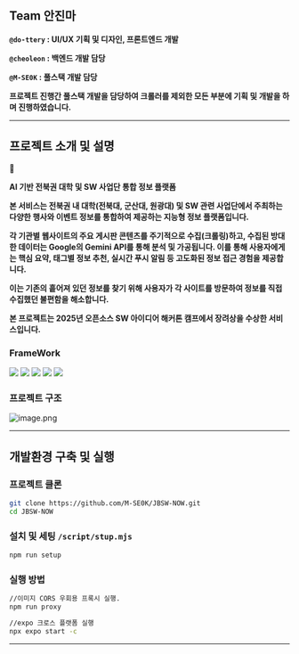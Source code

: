 ## Team 안진마

> 
**`@do-ttery` : UI/UX 기획 및 디자인, 프론트엔드 개발**

**`@cheoleon` : 백엔드 개발 담당**

**`@M-SE0K` : 풀스택 개발 담당**
> 

**프로젝트 진행간 풀스택 개발을 담당하여 크롤러를 제외한 모든 부분에 기획 및 개발을 하며 진행하였습니다.**

---

## 프로젝트 소개 및 설명

<aside>
📢

**AI 기반 전북권 대학 및 SW 사업단 통합 정보 플랫폼**

**본 서비스는 전북권 내 대학(전북대, 군산대, 원광대) 및 SW 관련 사업단에서 주최하는 다양한 행사와 이벤트 정보를 통합하여 제공하는 지능형 정보 플랫폼입니다.**

**각 기관별 웹사이트의 주요 게시판 콘텐츠를 주기적으로 수집(크롤링)하고, 수집된 방대한 데이터는 Google의 Gemini API를 통해 분석 및 가공됩니다. 이를 통해 사용자에게는 핵심 요약, 태그별 정보 추천, 실시간 푸시 알림 등 고도화된 정보 접근 경험을 제공합니다.**

**이는 기존의 흩어져 있던 정보를 찾기 위해 사용자가 각 사이트를 방문하여 정보를 직접 수집했던 불편함을 해소합니다.**

**본 프로젝트는 2025년 오픈소스 SW 아이디어 해커톤 캠프에서 장려상을 수상한 서비스입니다.**

</aside>

### FrameWork
<img src="https://img.shields.io/badge/reactnative-61DAFB?style=for-the-badge&logo=react&logoColor=black"> <img src="https://img.shields.io/badge/node.js-339933?style=for-the-badge&logo=Node.js&logoColor=white"> <img src="https://img.shields.io/badge/express-009922?style=for-the-badge&logo=express&logoColor=white"> <img src="https://img.shields.io/badge/Expo-000000?style=for-the-badge&logo=Expo&logoColor=white"> <img src="https://img.shields.io/badge/firebase-FFCA28?style=for-the-badge&logo=firebase&logoColor=white">
> 

### 프로젝트 구조

![image.png](attachment:7931cf7c-d2e8-4ba1-a0ac-fcaf7042d574:image.png)

---

## 개발환경 구축 및 실행

### 프로젝트 클론

```bash
git clone https://github.com/M-SE0K/JBSW-NOW.git
cd JBSW-NOW
```

### 설치 및 세팅 `/script/stup.mjs`

```bash
npm run setup
```

### 실행 방법

```bash
//이미지 CORS 우회용 프록시 실행.
npm run proxy

//expo 크로스 플랫폼 실행
npx expo start -c
```

---
